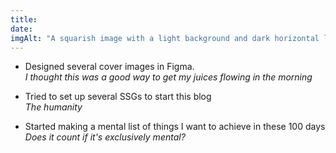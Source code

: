 ```yaml
---
title:
date:
imgAlt: "A squarish image with a light background and dark horizontal lines converging as if looking at the horizon. A reddish sun is rising. Text: In the upper left 'Day 1', in the lower right '100 Days of Design'"
---
```


-   Designed several cover images in Figma.\
    _I thought this was a good way to get my juices flowing in the morning_

-   Tried to set up several SSGs to start this blog\
    _The humanity_

-   Started making a mental list of things I want to achieve in these 100 days\
    _Does it count if it's exclusively mental?_
